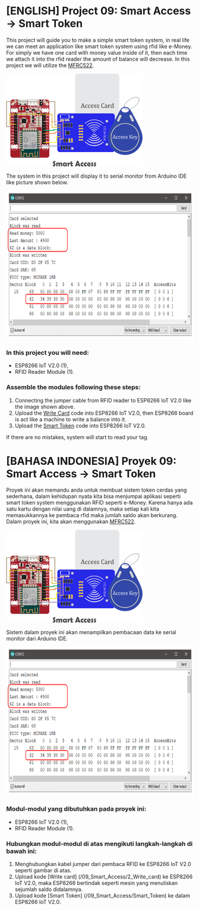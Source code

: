 # [ENGLISH] Project 09: Smart Access -> Smart Token
This project will guide you to make a simple smart token system, in real life we can meet an application like smart token system using rfid like e-Money. For simply we have one card with money value inside of it, then each time we attach it into the rfid reader the amount of balance will decrease. In this project we will utilize the [MFRC522](https://www.nxp.com/docs/en/data-sheet/MF1S50YYX_V1.pdf).

<img src="/images/09_smart_access.png" height="250">

The system in this project will display it to serial monitor from Arduino IDE like picture shown below.

<img src="/images/smart_token.PNG" height="400">

### In this project you will need:
* ESP8266 IoT V2.0 (1),
* RFID Reader Module (1).

### Assemble the modules following these steps:
1. Connecting the jumper cable from RFID reader to ESP8266 IoT V2.0 like the image shown above.
2. Upload the [Write Card](/09_Smart_Access/2_Write_card) code into ESP8266 IoT V2.0, then ESP8266 board is act like a machine to write a balance into it.
3. Upload the [Smart Token](/09_Smart_Access/Smart_Token) code into ESP8266 IoT V2.0.

If there are no mistakes, system will start to read your tag. 

# [BAHASA INDONESIA] Proyek 09: Smart Access -> Smart Token
Proyek ini akan memandu anda untuk membuat sistem token cerdas yang sederhana, dalam kehidupan nyata kita bisa menjumpai aplikasi seperti smart token system menggunakan RFID seperti e-Money. Karena hanya ada satu kartu dengan nilai uang di dalamnya, maka setiap kali kita memasukkannya ke pembaca rfid maka jumlah saldo akan berkurang. Dalam proyek ini, kita akan menggunakan [MFRC522](https://www.nxp.com/docs/en/data-sheet/MF1S50YYX_V1.pdf).

<img src="/images/09_smart_access.png" height="250">

Sistem dalam proyek ini akan menampilkan pembacaan data ke serial monitor dari Arduino IDE.

<img src="/images/smart_token.PNG" height="400">

### Modul-modul yang dibutuhkan pada proyek ini:
* ESP8266 IoT V2.0 (1),
* RFID Reader Module (1).

### Hubungkan modul-modul di atas mengikuti langkah-langkah di bawah ini:
1. Menghubungkan kabel jumper dari pembaca RFID ke ESP8266 IoT V2.0 seperti gambar di atas.
2. Upload kode [Write card] (/09_Smart_Access/2_Write_card) ke ESP8266 IoT V2.0, maka ESP8266 bertindak seperti mesin yang menuliskan sejumlah saldo didalamnya.
3. Upload kode [Smart Token] (/09_Smart_Access/Smart_Token) ke dalam ESP8266 IoT V2.0.



